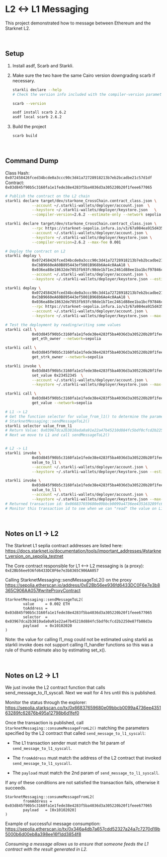 # L2 <-> L1 Messaging

This project demonstrated how to message between Ethereum and the Starknet L2.

<BR />


## Setup

1. Install asdf, Scarb and Starkli.

1. Make sure the two have the same Cairo version downgrading scarb if necessary.

    ```BASH
    starkli declare --help
    # Check the version info included with the compiler-version parameter

    scarb --version

    asdf install scarb 2.6.2
    asdf local scarb 2.6.2
    ```

1. Build the project

    ```BASH
    scarb build
    ```

<BR />


## Command Dump

Class Hash: `0x072458426fced34bcde0a3ccc90c3d41a72728918213b7eb2bcadbe21c57d1df` <BR />
Contract: `0x03d845f90b5c3160fa1e1fede38e4283f5ba4036d3a305220b20f1feee677065`

```BASH
# Publish the contract on the L2 chain
starkli declare target/dev/starkone_CrossChain.contract_class.json \
            --account ~/.starkli-wallets/deployer/account.json  \
            --keystore ~/.starkli-wallets/deployer/keystore.json   \
            --compiler-version=2.6.2 --estimate-only --network sepolia

starkli declare target/dev/starkone_CrossChain.contract_class.json \
            --rpc https://starknet-sepolia.infura.io/v3/67a984ea915d43568e63f81d4142f08b \
            --account ~/.starkli-wallets/deployer/account.json \
            --keystore ~/.starkli-wallets/deployer/keystore.json \
            --compiler-version=2.6.2 --max-fee 0.001

# Deploy the contract on L2
starkli deploy \
            0x072458426fced34bcde0a3ccc90c3d41a72728918213b7eb2bcadbe21c57d1df \
            0xCbB9660eA60B895443ef5001B968b6Ae4c0AaA18 \
            0x036ea88e18632de7053fb93fc98de1b71ec2461d88ee1ba1bcf97846cd551972 \
            --account ~/.starkli-wallets/deployer/account.json \
            --keystore ~/.starkli-wallets/deployer/keystore.json --estimate-only --network sepolia

starkli deploy \
            0x072458426fced34bcde0a3ccc90c3d41a72728918213b7eb2bcadbe21c57d1df \
            0xCbB9660eA60B895443ef5001B968b6Ae4c0AaA18 \
            0x036ea88e18632de7053fb93fc98de1b71ec2461d88ee1ba1bcf97846cd551972 \
            --rpc https://starknet-sepolia.infura.io/v3/67a984ea915d43568e63f81d4142f08b \
            --account ~/.starkli-wallets/deployer/account.json \
            --keystore ~/.starkli-wallets/deployer/keystore.json --max-fee 0.0001

# Test the deployment by reading/writing some values
starkli call \
            0x03d845f90b5c3160fa1e1fede38e4283f5ba4036d3a305220b20f1feee677065 \
            get_eth_owner --network=sepolia

starkli call \
            0x03d845f90b5c3160fa1e1fede38e4283f5ba4036d3a305220b20f1feee677065 \
            get_strk_owner --network=sepolia

starkli invoke \
            0x03d845f90b5c3160fa1e1fede38e4283f5ba4036d3a305220b20f1feee677065 \
            set_value 0x23452345  \
            --account ~/.starkli-wallets/deployer/account.json \
            --keystore ~/.starkli-wallets/deployer/keystore.json --max-fee 0.0001 --network sepolia

starkli call \
            0x03d845f90b5c3160fa1e1fede38e4283f5ba4036d3a305220b20f1feee677065 \
            get_value --network=sepolia

# L1 -> L2
# Get the function selector for value_from_l1() to determine the parameters necessary on calling
# StarknetMessaging::sendMessageToL2()
starkli selector value_from_l1
# Return Value: 0x03967dca2b3810ada0a91e22a47b45210d884fc5bdf0cfcd2b2250e87fb08d3a
# Next we move to L1 and call sendMessageToL2()


# L2 -> L1
starkli invoke \
            0x03d845f90b5c3160fa1e1fede38e4283f5ba4036d3a305220b20f1feee677065 \
            value_to_l1 \
            --account ~/.starkli-wallets/deployer/account.json \
            --keystore ~/.starkli-wallets/deployer/keystore.json --estimate-only --network sepolia

starkli invoke \
            0x03d845f90b5c3160fa1e1fede38e4283f5ba4036d3a305220b20f1feee677065 \
            value_to_l1 \
            --account ~/.starkli-wallets/deployer/account.json \
            --keystore ~/.starkli-wallets/deployer/keystore.json --max-fee 0.001 --network sepolia
# Returned transaction id: 0x066837659680e09bbcb0099a4736ee435163289fc62876b495a12798b6d1fef0
# Monitor this transaction id to see when we can "read" the value on L1.
```

<BR />


## Notes on L1 -> L2

The Starknet L1 seplia contract addresses are listed here: <BR />
https://docs.starknet.io/documentation/tools/important_addresses/#starknet_version_on_sepolia_testnet

The Core contract responsible for L1 <--> L2 messaging is (a proxy): <BR />
`0xE2Bb56ee936fd6433DC0F6e7e3b8365C906AA057`

Calling StarknetMessaging::sendMessageToL2() on the proxy  <BR />
https://sepolia.etherscan.io/address/0xE2Bb56ee936fd6433DC0F6e7e3b8365C906AA057#writeProxyContract

```
StarknetMessaging::sendMessageToL2(
        value     = 0.002 ETH
        toAddress = 0x03d845f90b5c3160fa1e1fede38e4283f5ba4036d3a305220b20f1feee677065
        selector  = 0x03967dca2b3810ada0a91e22a47b45210d884fc5bdf0cfcd2b2250e87fb08d3a
        payload   = 0x10102020
)
```

Note: the value for calling l1_msg could not be estimated using starkli as starkli invoke does not support
calling l1_handler functions so this was a rule of thumb estimate also by estimating set_x().

<BR />

## Notes on L2 -> L1

We just invoke the L2 contract function that calls send_message_to_l1_syscall.
Next we wait for 4 hrs until this is published.

Monitor the status through the explorer: <BR />
https://sepolia.starkscan.co/tx/0x66837659680e09bbcb0099a4736ee435163289fc62876b495a12798b6d1fef0

Once the transaction is published, call `StarknetMessaging::consumeMessageFromL2()` matching the
parameters specified by the L2 contract that called `send_message_to_l1_syscall`:

* The L1 transaction sender must match the 1st param of `send_message_to_l1_syscall`.

* The `fromAddress` must match the address of the L2 contract that invoked `send_message_to_l1_syscall`.

* The `payload` must match the 2nd param of  `send_message_to_l1_syscall`.

If any of these conditions are not satisfied the transaction fails, otherwise it succeeds.

```
StarknetMessaging::consumeMessageFromL2(
        fromAddress = 0x03d845f90b5c3160fa1e1fede38e4283f5ba4036d3a305220b20f1feee677065
        payload   = [0x10102020]
)
```

Example of successful message consumption: <BR />
https://sepolia.etherscan.io/tx/0x346a4db7a657cdd52327a24a7c7270d19b5000b6d00eb8a398ee16f1dd3854f8


_Consuming a message allows us to ensure that someone feeds the L1 contract with the result generated in L2._
